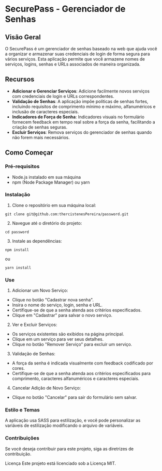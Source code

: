 # SecurePass - Gerenciador de Senhas

## Visão Geral
O SecurePass é um gerenciador de senhas baseado na web que ajuda você a organizar e armazenar suas credenciais de login de forma segura para vários serviços. Esta aplicação permite que você armazene nomes de serviços, logins, senhas e URLs associados de maneira organizada.

## Recursos
- **Adicionar e Gerenciar Serviços**: Adicione facilmente novos serviços com credenciais de login e URLs correspondentes.
- **Validação de Senhas**: A aplicação impõe políticas de senhas fortes, incluindo requisitos de comprimento mínimo e máximo, alfanuméricos e inclusão de caracteres especiais.
- **Indicadores de Força de Senha**: Indicadores visuais no formulário fornecem feedback em tempo real sobre a força da senha, facilitando a criação de senhas seguras.
- **Excluir Serviços**: Remova serviços do gerenciador de senhas quando não forem mais necessários.

## Como Começar
### Pré-requisitos
- Node.js instalado em sua máquina
- npm (Node Package Manager) ou yarn

### Instalação
1. Clone o repositório em sua máquina local:

```
git clone git@github.com:thercistenesPereira/password.git
```
2. Navegue até o diretório do projeto:
```
cd password
```
3. Instale as dependências:
```
npm install
```
ou
```
yarn install
```
### Use
1. Adicionar um Novo Serviço:
- Clique no botão "Cadastrar nova senha".
- Insira o nome do serviço, login, senha e URL.
- Certifique-se de que a senha atenda aos critérios especificados.
- Clique em "Cadastrar" para salvar o novo serviço.
  
2. Ver e Excluir Serviços:
- Os serviços existentes são exibidos na página principal.
- Clique em um serviço para ver seus detalhes.
- Clique no botão "Remover Serviço" para excluir um serviço.

3. Validação de Senhas:
- A força da senha é indicada visualmente com feedback codificado por cores.
- Certifique-se de que a senha atenda aos critérios especificados para comprimento, caracteres alfanuméricos e caracteres especiais.

4. Cancelar Adição de Novo Serviço:
- Clique no botão "Cancelar" para sair do formulário sem salvar.

### Estilo e Temas
A aplicação usa SASS para estilização, e você pode personalizar as variáveis de estilização modificando o arquivo de variáveis.

### Contribuições
Se você deseja contribuir para este projeto, siga as diretrizes de contribuição.

Licença
Este projeto está licenciado sob a Licença MIT.
